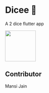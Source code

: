 
# Dicee 🎲
A 2 dice flutter app

<img src="assets/dice.gif" width="100" height="100">

## Contributor
Mansi Jain